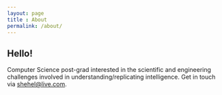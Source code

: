 ```yaml
---
layout: page
title : About
permalink: /about/
---
```


<h2>Hello!</h2>

Computer Science post-grad interested in the scientific and engineering challenges involved in understanding/replicating intelligence. 
Get in touch via shehel@live.com.



